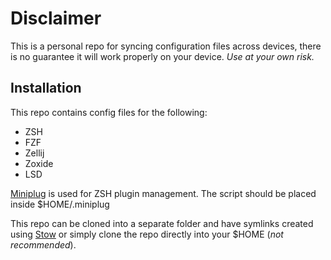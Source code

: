 # Disclaimer

This is a personal repo for syncing configuration files across devices, there is no guarantee it will work properly on your device.
*Use at your own risk.*

## Installation

This repo contains config files for the following:
- ZSH
- FZF
- Zellij
- Zoxide
- LSD

[Miniplug](https://git.sr.ht/~yerinalexey/miniplug) is used for ZSH plugin management. The script should be placed inside $HOME/.miniplug

This repo can be cloned into a separate folder and have symlinks created using [Stow](https://www.gnu.org/software/stow/) or simply clone the repo directly into your $HOME (*not recommended*).
